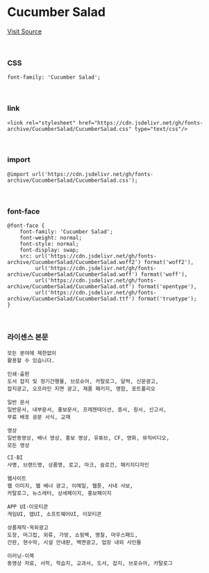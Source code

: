 # Cucumber Salad

[Visit Source](http://www.earlyfont.com/portfolio/EARLYFONT_CUCUMBER%20SALAD)

&nbsp;

### CSS

```
font-family: 'Cucumber Salad';
```

&nbsp;

### link

```
<link rel="stylesheet" href="https://cdn.jsdelivr.net/gh/fonts-archive/CucumberSalad/CucumberSalad.css" type="text/css"/>
```

&nbsp;

### import

```
@import url('https://cdn.jsdelivr.net/gh/fonts-archive/CucumberSalad/CucumberSalad.css');
```

&nbsp;

### font-face

```
@font-face {
    font-family: 'Cucumber Salad';
    font-weight: normal;
    font-style: normal;
    font-display: swap;
    src: url('https://cdn.jsdelivr.net/gh/fonts-archive/CucumberSalad/CucumberSalad.woff2') format('woff2'),
         url('https://cdn.jsdelivr.net/gh/fonts-archive/CucumberSalad/CucumberSalad.woff') format('woff'),
         url('https://cdn.jsdelivr.net/gh/fonts-archive/CucumberSalad/CucumberSalad.otf') format('opentype'),
         url('https://cdn.jsdelivr.net/gh/fonts-archive/CucumberSalad/CucumberSalad.ttf') format('truetype');
}
```

&nbsp;

### 라이센스 본문

```
모든 분야에 제한없이
활용할 수 있습니다.

인쇄·출판
도서 잡지 및 정기간행물, 브로슈어, 카탈로그, 달력, 신문광고,
잡지광고, 오프라인 지면 광고, 제품 패키지, 명함, 포트폴리오

일반 문서
일반문서, 내부문서, 홍보문서, 프레젠테이션, 증서, 원서, 신고서,
무료 배포 공문 서식, 교재

영상
일반동영상, 배너 영상, 홍보 영상, 유튜브, CF, 영화, 뮤직비디오,
모든 영상

CI·BI
사명, 브랜드명, 상품명, 로고, 마크, 슬로건, 패키지디자인

웹사이트
웹 이미지, 웹 배너 광고, 이메일, 웹툰, 사내 사보,
카탈로그, 뉴스레터, 상세페이지, 홍보페이지

APP UI·이모티콘
게임UI, 앱UI, 소프트웨어UI, 이모티콘

상품제작·옥외광고
도장, 머그컵, 외류, 가방, 쇼핑백, 명찰, 마우스패드,
간판, 현수막, 시설 안내판, 벽면광고, 업장 내외 사인물

이러닝·이북
동영상 자료, 서적, 학습지, 교과서, 도서, 잡지, 브로슈어, 카탈로그
```
